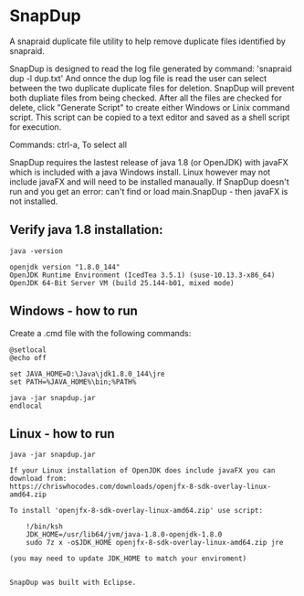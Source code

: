 # SnapDup
A snapraid duplicate file utility to help remove duplicate files identified by snapraid.

SnapDup is designed to read the log file generated by command: 'snapraid dup -l dup.txt'
And onnce the dup log file is read the user can select between the two duplicate duplicate files for deletion. 
SnapDup will prevent both dupliate files from being checked. After all the files are checked for delete, click 
"Generate Script" to create either Windows or Linix command script. This script can be copied to a text editor and saved
as a shell script for execution.


Commands:
    ctrl-a,  To select all

SnapDup requires the lastest release of java 1.8 (or OpenJDK) with javaFX which is included with a java Windows install.
Linux however may not include javaFX and will need to be installed manaually. If SnapDup doesn't run and you get an 
error: can't find or load  main.SnapDup - then javaFX is not installed.


Verify java 1.8 installation:
-----------------------------

    java -version
 
    openjdk version "1.8.0_144"
    OpenJDK Runtime Environment (IcedTea 3.5.1) (suse-10.13.3-x86_64)
    OpenJDK 64-Bit Server VM (build 25.144-b01, mixed mode)

Windows - how to run 
--------------------
Create a .cmd file with the following commands:

    @setlocal
    @echo off

    set JAVA_HOME=D:\Java\jdk1.8.0_144\jre
    set PATH=%JAVA_HOME%\bin;%PATH%

    java -jar snapdup.jar
    endlocal


Linux - how to run
------------------
    java -jar snapdup.jar

    If your Linux installation of OpenJDK does include javaFX you can download from: 
    https://chriswhocodes.com/downloads/openjfx-8-sdk-overlay-linux-amd64.zip 

    To install 'openjfx-8-sdk-overlay-linux-amd64.zip' use script:
    
        !/bin/ksh
        JDK_HOME=/usr/lib64/jvm/java-1.8.0-openjdk-1.8.0
        sudo 7z x -o$JDK_HOME openjfx-8-sdk-overlay-linux-amd64.zip jre

    (you may need to update JDK_HOME to match your enviroment)
    
    
    SnapDup was built with Eclipse.
